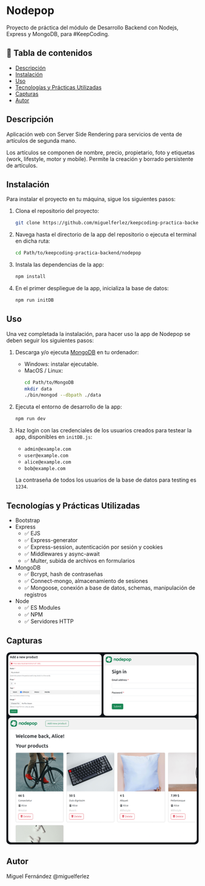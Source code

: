 # Nodepop

Proyecto de práctica del módulo de Desarrollo Backend con Nodejs, Express y MongoDB, para #KeepCoding.

## 📌 Tabla de contenidos

- [Descripción](#descripción)
- [Instalación](#instalación)
- [Uso](#uso)
- [Tecnologías y Prácticas Utilizadas](#tecnologías-utilizadas)
- [Capturas](#capturas)
- [Autor](#autor)

## Descripción

Aplicación web con Server Side Rendering para servicios de venta de artículos de segunda mano. 

Los artículos se componen de nombre, precio, propietario, foto y etiquetas (work, lifestyle, motor y mobile). Permite la creación y borrado persistente de artículos.

## Instalación 

Para instalar el proyecto en tu máquina, sigue los siguientes pasos:

1. Clona el repositorio del proyecto:
    ```bash
    git clone https://github.com/miguelferlez/keepcoding-practica-backend.git
    ```

2. Navega hasta el directorio de la app del repositorio o ejecuta el terminal en dicha ruta:
    ```bash
    cd Path/to/keepcoding-practica-backend/nodepop
    ```

3. Instala las dependencias de la app:
    ```bash
    npm install
    ```

4. En el primer despliegue de la app, inicializa la base de datos:
    ```bash
    npm run initDB
    ```

## Uso

Una vez completada la instalación, para hacer uso la app de Nodepop se deben seguir los siguientes pasos:

1. Descarga y/o ejecuta [MongoDB](https://www.mongodb.com/try/download/community) en tu ordenador:
    - Windows: instalar ejecutable.
    - MacOS / Linux:
        ```bash
        cd Path/to/MongoDB
        mkdir data
        ./bin/mongod --dbpath ./data
        ```

2. Ejecuta el entorno de desarrollo de la app:
    ```bash
    npm run dev
    ```

3. Haz login con las credenciales de los usuarios creados para testear la app, disponibles en `initDB.js`:
    - `admin@example.com`
    - `user@example.com`
    - `alice@example.com`
    - `bob@example.com`

    La contraseña de todos los usuarios de la base de datos para testing es `1234`.

## Tecnologías y Prácticas Utilizadas

- Bootstrap
- Express
    - ✅ EJS
    - ✅ Express-generator
    - ✅ Express-session, autenticación por sesión y cookies
    - ✅ Middlewares y async-await
    - ✅ Multer, subida de archivos en formularios
- MongoDB
    - ✅ Bcrypt, hash de contraseñas
    - ✅ Connect-mongo, almacenamiento de sesiones
    - ✅ Mongoose, conexión a base de datos, schemas, manipulación de registros
- Node
    - ✅ ES Modules
    - ✅ NPM
    - ✅ Servidores HTTP

## Capturas

<img src="./readme.png" style="border-radius:10px"></img>

## Autor

Miguel Fernández @miguelferlez